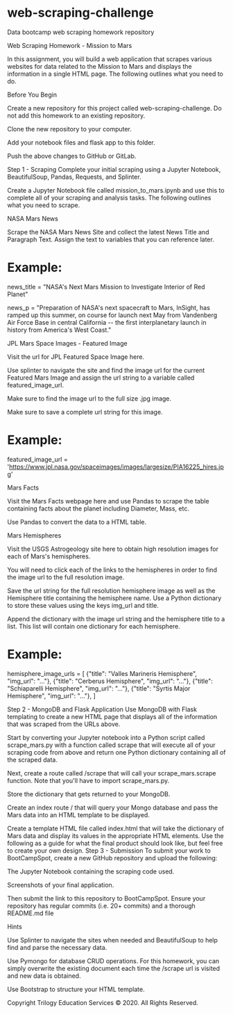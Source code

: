 # web-scraping-challenge
Data bootcamp web scraping homework repository

Web Scraping Homework - Mission to Mars

In this assignment, you will build a web application that scrapes various websites for data related to the Mission to Mars and displays the information in a single HTML page. The following outlines what you need to do.

Before You Begin


Create a new repository for this project called web-scraping-challenge. Do not add this homework to an existing repository.


Clone the new repository to your computer.


Add your notebook files and flask app to this folder.


Push the above changes to GitHub or GitLab.



Step 1 - Scraping
Complete your initial scraping using a Jupyter Notebook, BeautifulSoup, Pandas, Requests, and Splinter.

Create a Jupyter Notebook file called mission_to_mars.ipynb and use this to complete all of your scraping and analysis tasks. The following outlines what you need to scrape.


NASA Mars News

Scrape the NASA Mars News Site and collect the latest News Title and Paragraph Text. Assign the text to variables that you can reference later.

# Example:
news_title = "NASA's Next Mars Mission to Investigate Interior of Red Planet"

news_p = "Preparation of NASA's next spacecraft to Mars, InSight, has ramped up this summer, on course for launch next May from Vandenberg Air Force Base in central California -- the first interplanetary launch in history from America's West Coast."

JPL Mars Space Images - Featured Image


Visit the url for JPL Featured Space Image here.


Use splinter to navigate the site and find the image url for the current Featured Mars Image and assign the url string to a variable called featured_image_url.


Make sure to find the image url to the full size .jpg image.


Make sure to save a complete url string for this image.


# Example:
featured_image_url = 'https://www.jpl.nasa.gov/spaceimages/images/largesize/PIA16225_hires.jpg'

Mars Facts


Visit the Mars Facts webpage here and use Pandas to scrape the table containing facts about the planet including Diameter, Mass, etc.


Use Pandas to convert the data to a HTML table.



Mars Hemispheres


Visit the USGS Astrogeology site here to obtain high resolution images for each of Mars's hemispheres.


You will need to click each of the links to the hemispheres in order to find the image url to the full resolution image.


Save the url string for the full resolution hemisphere image as well as the Hemisphere title containing the hemisphere name. Use a Python dictionary to store these values using the keys img_url and title.


Append the dictionary with the image url string and the hemisphere title to a list. This list will contain one dictionary for each hemisphere.


# Example:
hemisphere_image_urls = [
    {"title": "Valles Marineris Hemisphere", "img_url": "..."},
    {"title": "Cerberus Hemisphere", "img_url": "..."},
    {"title": "Schiaparelli Hemisphere", "img_url": "..."},
    {"title": "Syrtis Major Hemisphere", "img_url": "..."},
]


Step 2 - MongoDB and Flask Application
Use MongoDB with Flask templating to create a new HTML page that displays all of the information that was scraped from the URLs above.


Start by converting your Jupyter notebook into a Python script called scrape_mars.py with a function called scrape that will execute all of your scraping code from above and return one Python dictionary containing all of the scraped data.


Next, create a route called /scrape that will call your scrape_mars.scrape function. Note that you'll have to import scrape_mars.py.

Store the dictionary that gets returned to your MongoDB.



Create an index route / that will query your Mongo database and pass the Mars data into an HTML template to be displayed.


Create a template HTML file called index.html that will take the dictionary of Mars data and display its values in the appropriate HTML elements. Use the following as a guide for what the final product should look like, but feel free to create your own design.
Step 3 - Submission
To submit your work to BootCampSpot, create a new GitHub repository and upload the following:


The Jupyter Notebook containing the scraping code used.


Screenshots of your final application.


Then submit the link to this repository to BootCampSpot. Ensure your repository has regular commits (i.e. 20+ commits) and a thorough README.md file

Hints


Use Splinter to navigate the sites when needed and BeautifulSoup to help find and parse the necessary data.


Use Pymongo for database CRUD operations. For this homework, you can simply overwrite the existing document each time the /scrape url is visited and new data is obtained.


Use Bootstrap to structure your HTML template.



Copyright
Trilogy Education Services © 2020. All Rights Reserved.